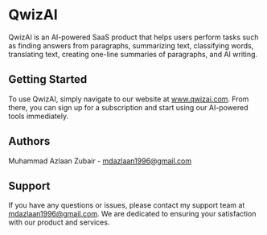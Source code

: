# QwizAI
 QwizAI is an AI-powered SaaS product that helps users perform tasks such as finding answers from paragraphs, summarizing text, classifying words, translating text, creating one-line summaries of paragraphs, and AI writing.

## Getting Started
 To use QwizAI, simply navigate to our website at www.qwizai.com. From there, you can sign up for a subscription and start using our AI-powered tools immediately.
 
## Authors
Muhammad Azlaan Zubair - [mdazlaan1996@gmail.com](mailto:mdazlaan1996@gmail.com)

## Support
 If you have any questions or issues, please contact my support team at [mdazlaan1996@gmail.com](mailto:mdazlaan1996@gmail.com). We are dedicated to ensuring your satisfaction with our product and services.
